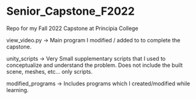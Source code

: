 # Senior_Capstone_F2022
Repo for my Fall 2022 Capstone at Principia College

view_video.py -> Main program I modified / added to to complete the capstone.

unity_scripts -> Very Small supplementary scripts that I used to conceptualize and understand the problem. Does not include the built scene, meshes, etc... only scripts.

modified_programs -> Includes programs which I created/modified while learning. 
